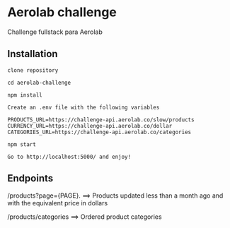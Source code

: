 # Aerolab challenge

Challenge fullstack para Aerolab

## Installation

```
clone repository
```

```
cd aerolab-challenge
```

```
npm install
```

```
Create an .env file with the following variables

PRODUCTS_URL=https://challenge-api.aerolab.co/slow/products
CURRENCY_URL=https://challenge-api.aerolab.co/dollar
CATEGORIES_URL=https://challenge-api.aerolab.co/categories
```

```
npm start
```

```
Go to http://localhost:5000/ and enjoy!
```

## Endpoints

/products?page={PAGE}. ==> Products updated less than a month ago and with the equivalent price in dollars

/products/categories ==> Ordered product categories
